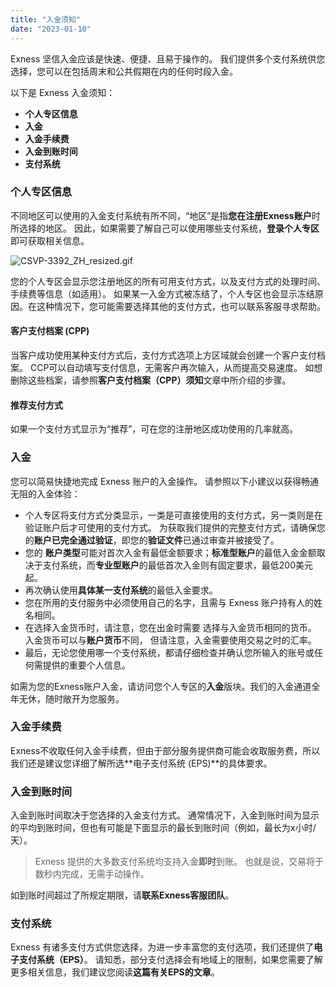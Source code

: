 ```yaml
---
title: "入金须知"
date: "2023-01-10"
---
```


Exness 坚信入金应该是快速、便捷、且易于操作的。 我们提供多个支付系统供您选择，您可以在包括周末和公共假期在内的任何时段入金。

以下是 Exness 入金须知：

- **个人专区信息**
- **入金**
- **入金手续费**
- **入金到账时间**
- **支付系统**

### 个人专区信息

不同地区可以使用的入金支付系统有所不同，“地区”是指**您在注册Exness账户**时所选择的地区。 因此，如果需要了解自己可以使用哪些支付系统，**登录个人专区**即可获取相关信息。

![CSVP-3392_ZH_resized.gif](https://get.exness.help/hc/article_attachments/5858217516316/CSVP-3392_ZH_resized.gif)

您的个人专区会显示您注册地区的所有可用支付方式，以及支付方式的处理时间、手续费等信息（如适用）。 如果某一入金方式被冻结了，个人专区也会显示冻结原因。在这种情况下，您可能需要选择其他的支付方式，也可以联系客服寻求帮助。

#### **客户支付档案 (CPP)**

当客户成功使用某种支付方式后，支付方式选项上方区域就会创建一个客户支付档案。 CCP可以自动填写支付信息，无需客户再次输入，从而提高交易速度。 如想删除这些档案，请参照**客户支付档案（CPP）须知**文章中所介绍的步骤。

#### **推荐支付方式**

如果一个支付方式显示为“推荐”，可在您的注册地区成功使用的几率就高。

### 入金

您可以简易快捷地完成 Exness 账户的入金操作。 请参照以下小建议以获得畅通无阻的入金体验：

- 个人专区将支付方式分类显示，一类是可直接使用的支付方式，另一类则是在验证账户后才可使用的支付方式。 为获取我们提供的完整支付方式，请确保您的**账户已完全通过验证**，即您的**验证文件**已通过审查并被接受了。
- 您的 **账户类型**可能对首次入金有最低金额要求；**标准型账户**的最低入金金额取决于支付系统，而**专业型账户**的最低首次入金则有固定要求，最低200美元起。
- 再次确认使用**具体某一支付系统**的最低入金要求。
- 您在所用的支付服务中必须使用自己的名字，且需与 Exness 账户持有人的姓名相同。
- 在选择入金货币时，请注意，您在出金时需要 选择与入金货币相同的货币。 入金货币可以与**账户货币**不同， 但请注意，入金需要使用交易之时的汇率。
- 最后，无论您使用哪一个支付系统，都请仔细检查并确认您所输入的账号或任何需提供的重要个人信息。

如需为您的Exness账户入金，请访问您个人专区的**入金**版块。我们的入金通道全年无休，随时敞开为您服务。

### 入金手续费

Exness不收取任何入金手续费，但由于部分服务提供商可能会收取服务费，所以我们还是建议您详细了解所选**电子支付系统 (EPS)**的具体要求。

### 入金到账时间

入金到账时间取决于您选择的入金支付方式。 通常情况下，入金到账时间为显示的平均到账时间，但也有可能是下面显示的最长到账时间（例如，最长为x小时/天）。

> Exness 提供的大多数支付系统均支持入金**即时**到账。 也就是说，交易将于数秒内完成，无需手动操作。

如到账时间超过了所规定期限，请**联系Exness客服团队**。

### 支付系统

Exness 有诸多支付方式供您选择，为进一步丰富您的支付选项，我们还提供了**电子支付系统（EPS）**。 请知悉，部分支付选择会有地域上的限制，如果您需要了解更多相关信息，我们建议您阅读**这篇有关EPS的文章**。
